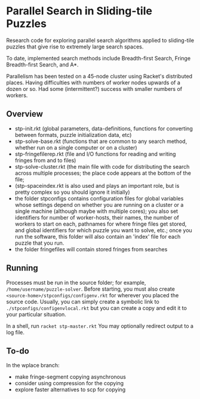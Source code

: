 # Parallel Search in Sliding-tile Puzzles

Research code for exploring parallel search algorithms
applied to sliding-tile puzzles that give rise to
extremely large search spaces.

To date, implemented search methods include Breadth-first Search,
Fringe Breadth-first Search, and A\*.

Parallelism has been tested on a 45-node cluster
using Racket's distributed places.
Having difficulties with numbers of worker nodes upwards of a dozen or so.
Had some (intermittent?) success with smaller numbers of workers.

## Overview

- stp-init.rkt (global parameters, data-definitions,
functions for converting between formats, puzzle initialization data, etc)
- stp-solve-base.rkt (functions that are common to any search method,
whether run on a single computer or on a cluster)
- stp-fringefilerep.rkt (file and I/O functions
for reading and writing fringes from and to files)
- stp-solve-cluster.rkt
(the main file with code for distributing the search across multiple processes;
the place code appears at the bottom of the file;
- (stp-spaceindex.rkt is also used and plays an important role,
but is pretty complex so you should ignore it initially)
- the folder stpconfigs contains configuration files for global variables 
whose settings depend on whether you are running on a cluster or a single machine
(although maybe with multiple cores);
you also set identifiers for number of worker-hosts, their names, the number of workers to start on each,
pathnames for where fringe files get stored,
and global identifiers for which puzzle you want to solve, etc.;
once you run the software, this folder will also contain an 'index' file
for each puzzle that you run.
- the folder fringefiles will contain stored fringes from searches

## Running

Processes must be run in the source folder; 
for example, `/home/username/puzzle-solver`.
Before starting, you must also create `<source-home>/stpconfigs/configenv.rkt`
for wherever you placed the source code.
Usually, you can simply create a symbolic link to `./stpconfigs/configenvlocal.rkt`
but you can create a copy and edit it to your particular situation.

In a shell, run `racket stp-master.rkt`
You may optionally redirect output to a log file.


## To-do

In the wplace branch:
- make fringe-segment copying asynchronous
- consider using compression for the copying
- explore faster alternatives to scp for copying
